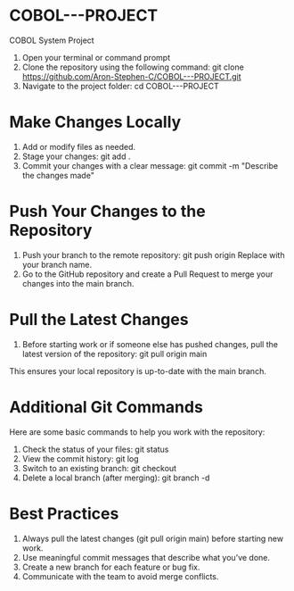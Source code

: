 # COBOL---PROJECT
COBOL System Project

1. Open your terminal or command prompt
2. Clone the repository using the following command: git clone https://github.com/Aron-Stephen-C/COBOL---PROJECT.git
3. Navigate to the project folder: cd COBOL---PROJECT

# Make Changes Locally

1. Add or modify files as needed.
2. Stage your changes: git add .
3. Commit your changes with a clear message: git commit -m "Describe the changes made"

# Push Your Changes to the Repository

1. Push your branch to the remote repository: git push origin <branch-name>
Replace <branch-name> with your branch name.
2. Go to the GitHub repository and create a Pull Request to merge your changes into the main branch.

# Pull the Latest Changes
1. Before starting work or if someone else has pushed changes, pull the latest version of the repository: git pull origin main
  
This ensures your local repository is up-to-date with the main branch.

# Additional Git Commands
Here are some basic commands to help you work with the repository:

1. Check the status of your files: git status
2. View the commit history: git log
3. Switch to an existing branch: git checkout <branch-name>
4. Delete a local branch (after merging): git branch -d <branch-name>

# Best Practices
1. Always pull the latest changes (git pull origin main) before starting new work.
2. Use meaningful commit messages that describe what you’ve done.
3. Create a new branch for each feature or bug fix.
4. Communicate with the team to avoid merge conflicts.
